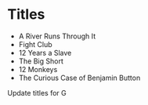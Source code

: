 
# Titles

* A River Runs Through It
* Fight Club
* 12 Years a Slave
* The Big Short
* 12 Monkeys
* The Curious Case of Benjamin Button

Update titles for G
